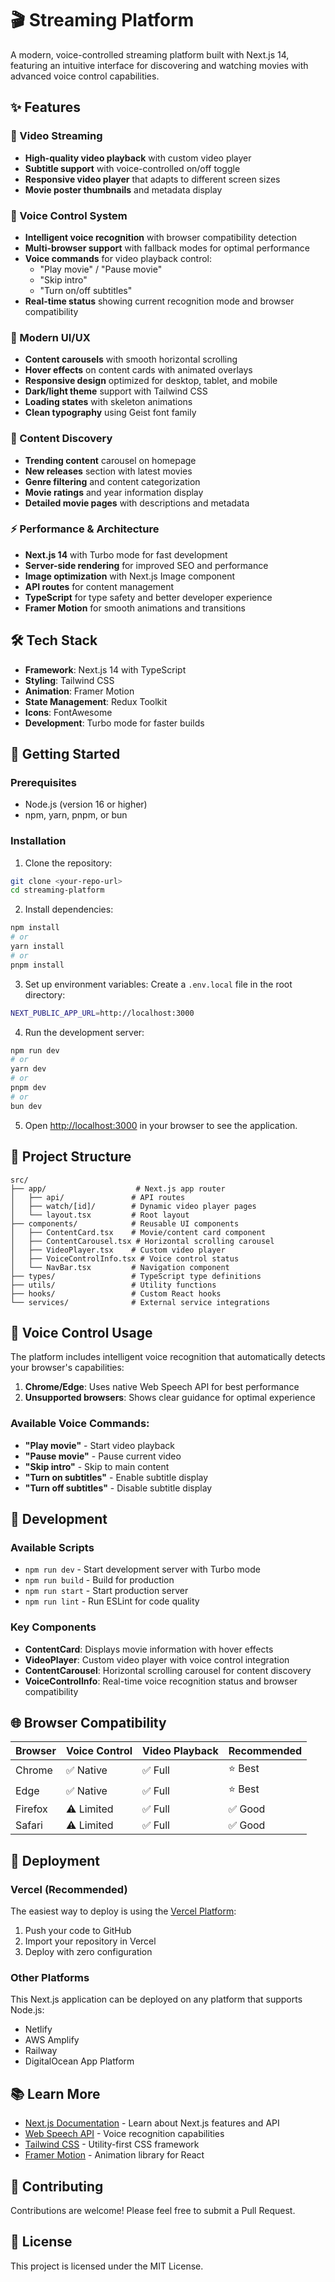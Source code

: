 # 🎬 Streaming Platform

A modern, voice-controlled streaming platform built with Next.js 14, featuring an intuitive interface for discovering and watching movies with advanced voice control capabilities.

## ✨ Features

### 🎥 Video Streaming
- **High-quality video playback** with custom video player
- **Subtitle support** with voice-controlled on/off toggle  
- **Responsive video player** that adapts to different screen sizes
- **Movie poster thumbnails** and metadata display

### 🎤 Voice Control System
- **Intelligent voice recognition** with browser compatibility detection
- **Multi-browser support** with fallback modes for optimal performance
- **Voice commands** for video playback control:
  - "Play movie" / "Pause movie"
  - "Skip intro" 
  - "Turn on/off subtitles"
- **Real-time status** showing current recognition mode and browser compatibility

### 🎨 Modern UI/UX
- **Content carousels** with smooth horizontal scrolling
- **Hover effects** on content cards with animated overlays
- **Responsive design** optimized for desktop, tablet, and mobile
- **Dark/light theme** support with Tailwind CSS
- **Loading states** with skeleton animations
- **Clean typography** using Geist font family

### 📱 Content Discovery
- **Trending content** carousel on homepage
- **New releases** section with latest movies
- **Genre filtering** and content categorization
- **Movie ratings** and year information display
- **Detailed movie pages** with descriptions and metadata

### ⚡ Performance & Architecture
- **Next.js 14** with Turbo mode for fast development
- **Server-side rendering** for improved SEO and performance
- **Image optimization** with Next.js Image component
- **API routes** for content management
- **TypeScript** for type safety and better developer experience
- **Framer Motion** for smooth animations and transitions

## 🛠️ Tech Stack

- **Framework**: Next.js 14 with TypeScript
- **Styling**: Tailwind CSS
- **Animation**: Framer Motion
- **State Management**: Redux Toolkit
- **Icons**: FontAwesome
- **Development**: Turbo mode for faster builds

## 🚀 Getting Started

### Prerequisites
- Node.js (version 16 or higher)
- npm, yarn, pnpm, or bun

### Installation

1. Clone the repository:
```bash
git clone <your-repo-url>
cd streaming-platform
```

2. Install dependencies:
```bash
npm install
# or
yarn install
# or
pnpm install
```

3. Set up environment variables:
Create a `.env.local` file in the root directory:
```bash
NEXT_PUBLIC_APP_URL=http://localhost:3000
```

4. Run the development server:
```bash
npm run dev
# or
yarn dev
# or
pnpm dev
# or
bun dev
```

5. Open [http://localhost:3000](http://localhost:3000) in your browser to see the application.

## 📁 Project Structure

```
src/
├── app/                    # Next.js app router
│   ├── api/               # API routes
│   ├── watch/[id]/        # Dynamic video player pages
│   └── layout.tsx         # Root layout
├── components/            # Reusable UI components
│   ├── ContentCard.tsx    # Movie/content card component
│   ├── ContentCarousel.tsx # Horizontal scrolling carousel
│   ├── VideoPlayer.tsx    # Custom video player
│   ├── VoiceControlInfo.tsx # Voice control status
│   └── NavBar.tsx         # Navigation component
├── types/                 # TypeScript type definitions
├── utils/                 # Utility functions
├── hooks/                 # Custom React hooks
└── services/              # External service integrations
```

## 🎤 Voice Control Usage

The platform includes intelligent voice recognition that automatically detects your browser's capabilities:

1. **Chrome/Edge**: Uses native Web Speech API for best performance
2. **Unsupported browsers**: Shows clear guidance for optimal experience

### Available Voice Commands:
- **"Play movie"** - Start video playback
- **"Pause movie"** - Pause current video
- **"Skip intro"** - Skip to main content
- **"Turn on subtitles"** - Enable subtitle display
- **"Turn off subtitles"** - Disable subtitle display

## 🔧 Development

### Available Scripts
- `npm run dev` - Start development server with Turbo mode
- `npm run build` - Build for production
- `npm run start` - Start production server
- `npm run lint` - Run ESLint for code quality

### Key Components
- **ContentCard**: Displays movie information with hover effects
- **VideoPlayer**: Custom video player with voice control integration
- **ContentCarousel**: Horizontal scrolling carousel for content discovery
- **VoiceControlInfo**: Real-time voice recognition status and browser compatibility

## 🌐 Browser Compatibility

| Browser | Voice Control | Video Playback | Recommended |
|---------|---------------|----------------|-------------|
| Chrome  | ✅ Native     | ✅ Full        | ⭐ Best     |
| Edge    | ✅ Native     | ✅ Full        | ⭐ Best     |
| Firefox | ⚠️ Limited    | ✅ Full        | ✅ Good     |
| Safari  | ⚠️ Limited    | ✅ Full        | ✅ Good     |

## 🚀 Deployment

### Vercel (Recommended)
The easiest way to deploy is using the [Vercel Platform](https://vercel.com/new?utm_medium=default-template&filter=next.js&utm_source=create-next-app&utm_campaign=create-next-app-readme):

1. Push your code to GitHub
2. Import your repository in Vercel
3. Deploy with zero configuration

### Other Platforms
This Next.js application can be deployed on any platform that supports Node.js:
- Netlify
- AWS Amplify  
- Railway
- DigitalOcean App Platform

## 📚 Learn More

- [Next.js Documentation](https://nextjs.org/docs) - Learn about Next.js features and API
- [Web Speech API](https://developer.mozilla.org/en-US/docs/Web/API/Web_Speech_API) - Voice recognition capabilities
- [Tailwind CSS](https://tailwindcss.com/docs) - Utility-first CSS framework
- [Framer Motion](https://www.framer.com/motion/) - Animation library for React

## 🤝 Contributing

Contributions are welcome! Please feel free to submit a Pull Request.

## 📄 License

This project is licensed under the MIT License.

